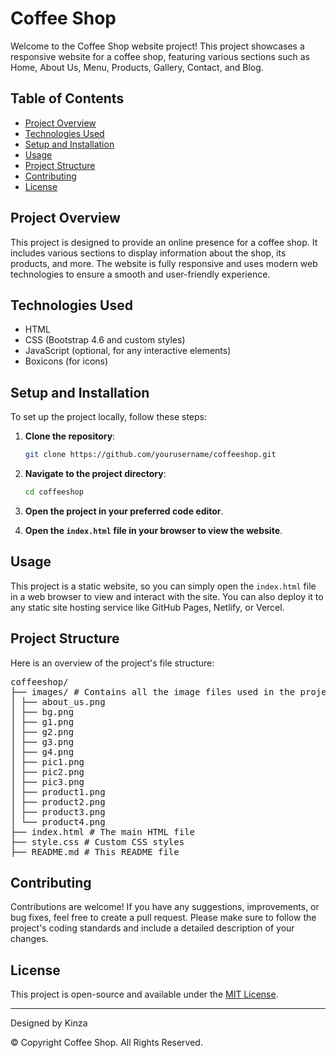 # Coffee Shop

Welcome to the Coffee Shop website project! This project showcases a responsive website for a coffee shop, featuring various sections such as Home, About Us, Menu, Products, Gallery, Contact, and Blog.

## Table of Contents
- [Project Overview](#project-overview)
- [Technologies Used](#technologies-used)
- [Setup and Installation](#setup-and-installation)
- [Usage](#usage)
- [Project Structure](#project-structure)
- [Contributing](#contributing)
- [License](#license)

## Project Overview

This project is designed to provide an online presence for a coffee shop. It includes various sections to display information about the shop, its products, and more. The website is fully responsive and uses modern web technologies to ensure a smooth and user-friendly experience.

## Technologies Used

- HTML
- CSS (Bootstrap 4.6 and custom styles)
- JavaScript (optional, for any interactive elements)
- Boxicons (for icons)

## Setup and Installation

To set up the project locally, follow these steps:

1. **Clone the repository**:
    ```bash
    git clone https://github.com/yourusername/coffeeshop.git
    ```

2. **Navigate to the project directory**:
    ```bash
    cd coffeeshop
    ```

3. **Open the project in your preferred code editor**.

4. **Open the `index.html` file in your browser to view the website**.

## Usage

This project is a static website, so you can simply open the `index.html` file in a web browser to view and interact with the site. You can also deploy it to any static site hosting service like GitHub Pages, Netlify, or Vercel.

## Project Structure

Here is an overview of the project's file structure:

<pre>
coffeeshop/
├── images/ # Contains all the image files used in the project
│ ├── about_us.png
│ ├── bg.png
│ ├── g1.png
│ ├── g2.png
│ ├── g3.png
│ ├── g4.png
│ ├── pic1.png
│ ├── pic2.png
│ ├── pic3.png
│ ├── product1.png
│ ├── product2.png
│ ├── product3.png
│ └── product4.png
├── index.html # The main HTML file
├── style.css # Custom CSS styles
├── README.md # This README file
</pre>


## Contributing

Contributions are welcome! If you have any suggestions, improvements, or bug fixes, feel free to create a pull request. Please make sure to follow the project's coding standards and include a detailed description of your changes.

## License

This project is open-source and available under the [MIT License](LICENSE).

---

Designed by Kinza

© Copyright Coffee Shop. All Rights Reserved.
